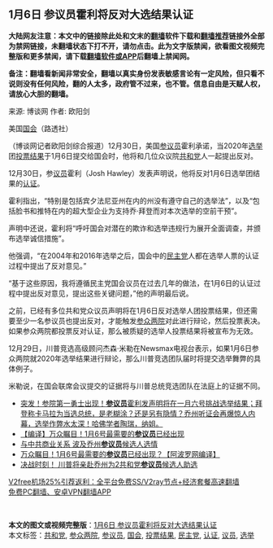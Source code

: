  <h2>1月6日 参议员霍利将反对大选结果认证</h2> <p class="notice"><b>大陆网友注意：本文中的链接除此处和文末的<a href="https://github.com/bannedbook/fanqiang" >翻墙</a>软件下载和<a href="https://github.com/killgcd/justmysocks/blob/master/README.md">翻墙推荐</a>链接外全部为禁网链接，未翻墙状态下打不开，请勿点击。此为文字版禁闻，欲看图文视频完整版和更多禁闻，请下载<a href="https://github.com/bannedbook/fanqiang">翻墙软件或APP</a>后翻墙上禁闻网。</p><p>备注：翻墙看新闻非常安全，翻墙以真实身份发表敏感言论有一定风险，但只看不说则没有任何风险，翻的人太多，政府管不过来，也不管。信息自由是天赋人权，请放心大胆的翻墙。</b></p>  <div class="entry"> <p>来源:&nbsp;博谈网                            作者:&nbsp;欧阳剑                                                 </p> <p>美国<a href="https://www.bannedbook.org/bnews/tag/%e5%9b%bd%e4%bc%9a/" class="st_tag internal_tag" rel="tag" title="标签 国会 下的日志">国会</a>（路透社）</p> <p>（博谈网记者欧阳剑综合报道）12月30日，美国<a href="https://www.bannedbook.org/bnews/tag/%e5%8f%82%e8%ae%ae%e5%91%98/" class="st_tag internal_tag" rel="tag" title="标签 参议员 下的日志">参议员</a>霍利承诺，当2020年<a href="https://www.bannedbook.org/bnews/tag/%e9%80%89%e4%b8%be/" class="st_tag internal_tag" rel="tag" title="标签 选举 下的日志">选举</a>团<a href="https://www.bannedbook.org/bnews/tag/%E6%8A%95%E7%A5%A8%E7%BB%93%E6%9E%9C/" class="st_tag internal_tag" rel="tag" title="标签 投票结果 下的日志">投票结果</a>于1月6日提交给国会时，他将和几位众议院<a href="https://www.bannedbook.org/bnews/tag/%e5%85%b1%e5%92%8c%e5%85%9a/" class="st_tag internal_tag" rel="tag" title="标签 共和党 下的日志">共和党</a>人一起提出反对。</p> <p>12月30日，参<a href="https://www.bannedbook.org/bnews/tag/%e8%ae%ae%e5%91%98/" class="st_tag internal_tag" rel="tag" title="标签 议员 下的日志">议员</a>霍利（Josh Hawley）发表声明说，他将反对1月6日选举团结果的<a href="https://www.bannedbook.org/bnews/tag/%E8%AE%A4%E8%AF%81/" class="st_tag internal_tag" rel="tag" title="标签 认证 下的日志">认证</a>。</p>  <p>霍利指出，“特别是包括宾夕法尼亚州在内的州没有遵守自己的选举法”，以及“包括脸书和推特在内的超大型企业为支持乔·拜登而对本次选举的空前干预”。</p> <p>声明中还说，霍利将“呼吁国会对潜在的欺诈和选举违规行为展开全面调查，并颁布选举诚信措施”。</p> <p>他强调，“在2004年和2016年选举之后，国会中的<a href="https://www.bannedbook.org/bnews/tag/%e6%b0%91%e4%b8%bb%e5%85%9a/" class="st_tag internal_tag" rel="tag" title="标签 民主党 下的日志">民主党</a>人都在选举人票的认证过程中提出了反对意见。”</p> <p>“基于这些原因，我将遵循民主党国会议员在过去几年的做法，在1月6日的认证过程中提出反对意见，提出这些关键问题，”他的声明最后说。</p>  <p>之前，已经有多位共和党众议员声明将在1月6日反对选举人团投票结果，但还需要至少一名参议员也提出反对，才能触发<a href="https://www.bannedbook.org/bnews/tag/%e5%8f%82%e4%bc%97%e4%b8%a4%e9%99%a2/" class="st_tag internal_tag" rel="tag" title="标签 参众两院 下的日志">参众两院</a>对此进行辩论，然后投票表决。如果参众两院都投票反对认证，那么被质疑的选举人投票结果将被宣布为无效。</p> <p>12月29日，川普竞选高级顾问杰森·米勒在Newsmax电视台表示，如果1月6日参众两院就2020年选举结果进行辩论，那么川普竞选团队届时将提交选举舞弊的具体例子。</p> <p>米勒说，在国会联席会议提交的证据将与川普总统竞选团队在法庭上的证据不同。</p> <ul class='op-related-articles' title='相关阅读'> <li><a href='https://www.bannedbook.org/bnews/bannedvideo/20201231/1458090.html' target='_blank'>突发！参院第一勇士出现！<b>参议员</b>霍利发声明将在一月六号挑战选举结果；拜登称卡马拉为当选总统，是老糊涂？还是另有隐情？乔州听证会再爆惊人内幕，选举作弊水太深！哈佛学者陶瑞，纳姐。</a></li> <li><a href='https://www.bannedbook.org/bnews/bannedvideo/20201229/1457295.html' target='_blank'>【编译】万众瞩目！1月6号最需要的<b>参议员</b>已经出现</a></li> <li><a href='https://www.bannedbook.org/bnews/comments/20201229/1456974.html' target='_blank'>与中共商业关系 波及乔州<b>参议员</b>候选人选情</a></li> <li><a href='https://www.bannedbook.org/bnews/cnnews/20201229/1456951.html' target='_blank'>万众瞩目！1月6号最需要的<b>参议员</b>已经出现？【阿波罗网编译】</a></li> <li><a href='https://www.bannedbook.org/bnews/comments/20201229/1456794.html' target='_blank'>决战时刻！ 川普将亲赴乔州为2共和党<b>参议员</b>候选人助选</a></li> </ul> <p class="texttj"> <a href="https://www.bannedbook.org/forum23/topic22702.html" target="_blank">V2free机场25%引荐返利：全平台免费SS/V2ray节点+经济套餐高速翻墙</a><br/> <a href="https://github.com/bannedbook/fanqiang/wiki/%E7%A6%81%E9%97%BB%E7%BD%91%E5%AE%89%E5%8D%93%E7%BF%BB%E5%A2%99%E6%96%B0%E9%97%BBAPP" target="_blank">免费PC翻墙、安卓VPN翻墙APP</a></p><p>	 </p> <a name='sharetosocial'></a>       <div><b>本文的图文或视频完整版</b>：<a href='https://www.bannedbook.org/bnews/cbnews/20201231/1458099.html'>1月6日 参议员霍利将反对大选结果认证</a></div>  </div><!--END ENTRY--> <div class="postfooter"> <div>本文标签：<a href="https://www.bannedbook.org/bnews/tag/%e5%85%b1%e5%92%8c%e5%85%9a/" rel="tag">共和党</a>, <a href="https://www.bannedbook.org/bnews/tag/%e5%8f%82%e4%bc%97%e4%b8%a4%e9%99%a2/" rel="tag">参众两院</a>, <a href="https://www.bannedbook.org/bnews/tag/%e5%8f%82%e8%ae%ae%e5%91%98/" rel="tag">参议员</a>, <a href="https://www.bannedbook.org/bnews/tag/%e5%9b%bd%e4%bc%9a/" rel="tag">国会</a>, <a href="https://www.bannedbook.org/bnews/tag/%E6%8A%95%E7%A5%A8%E7%BB%93%E6%9E%9C/" rel="tag">投票结果</a>, <a href="https://www.bannedbook.org/bnews/tag/%e6%b0%91%e4%b8%bb%e5%85%9a/" rel="tag">民主党</a>, <a href="https://www.bannedbook.org/bnews/tag/%E8%AE%A4%E8%AF%81/" rel="tag">认证</a>, <a href="https://www.bannedbook.org/bnews/tag/%e8%ae%ae%e5%91%98/" rel="tag">议员</a>, <a href="https://www.bannedbook.org/bnews/tag/%e9%80%89%e4%b8%be/" rel="tag">选举</a></div>  </div><!--END POSTFOOTER--> 